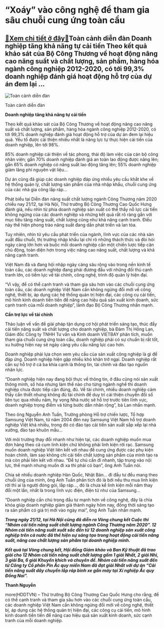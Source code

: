 “Xoáy” vào công nghệ để tham gia sâu chuỗi cung ứng toàn cầu
============================================================

[:gift:Xem chi tiết ở đây:gift:](https://hddtvn.com/xoay-vao-cong-nghe-de-tham-gia-sau-chuoi-cung-ung-toan-cau/)Toàn cảnh diễn đàn Doanh nghiệp tăng khả năng tự cải tiến Theo kết quả khảo sát của Bộ Công Thương về hoạt động nâng cao năng suất và chất lượng, sản phẩm, hàng hóa ngành công nghiệp 2012-2020, có tới 99,3% doanh nghiệp đánh giá hoạt động hỗ trợ của dự án đem lại …
-------------------------------------------------------------------------------------------------------------------------------------------------------------------------------------------------------------------------------------------------------------------------





![Toàn cảnh diễn đàn](https://hddtvn.com/wp-content/uploads/2021/01/1012_toan_cYnh_diYn_Yan_21.12.2020.jpg "Toàn cảnh diễn đàn")


Toàn cảnh diễn đàn



**Doanh nghiệp tăng khả năng tự cải tiến**


Theo kết quả khảo sát của Bộ Công Thương về hoạt động nâng cao năng suất và chất lượng, sản phẩm, hàng hóa ngành công nghiệp 2012-2020, có tới 99,3% doanh nghiệp đánh giá hoạt động hỗ trợ của dự án đem lại hiệu quả. Yếu tố được cải thiện nhiều nhất là năng lực tự thực hiện cải tiến của doanh nghiệp, lên tới 98%.


85% doanh nghiệp cải thiện về tác phong, thái độ làm việc của cán bộ công nhân viên; gần 70% doanh nghiệp đánh giá an toàn lao động được nâng lên; gần 65% doanh nghiệp có năng suất lao động tăng lên; 55% doanh nghiệp giảm lãng phí nguyên vật liệu…


Dự án cũng đã giúp các doanh nghiệp đáp ứng nhiều yêu cầu khắt khe về hệ thống quản lý, chất lượng sản phẩm của nhà nhập khẩu, chuỗi cung ứng của các nhà gia công lắp ráp…


Phát biểu tại Diễn đàn năng suất chất lượng ngành Công Thương năm 2020 chiều nay 21/12, tại Hà Nội, Thứ trưởng Bộ Công Thương Cao Quốc Hưng đánh giá, nếu nhìn từ phía doanh nghiệp sản xuất có thể thấy nỗ lực cải tiến không ngừng của các doanh nghiệp và những kết quả rất rõ ràng gắn với mục tiêu tăng năng suất, chất lượng cũng như khả năng cạnh tranh. Điều này thể hiện phong trào năng suất đang dần phát triển và lan tỏa.


Tuy nhiên, nhìn từ yêu cầu phát triển của ngành, lĩnh vực của các nhà sản xuất đầu chuỗi, thị trường nhập khẩu lại chỉ rõ những thách thức và đòi hỏi ngày càng lớn hơn và buộc mỗi doanh nghiệp cần một chiến lược tiếp cận chủ động, toàn diện hơn trong việc nâng cao năng suất, chất lượng và khả năng cạnh tranh.


Việt Nam đã và đang hội nhập ngày càng sâu rộng vào trong nền kinh tế toàn cầu, các doanh nghiệp đang phải đương đầu với những đối thủ cạnh tranh lớn, có tiềm lực về tài chính, công nghệ, trình độ quản lý hiện đại.


“Vì vậy, để có thể cạnh tranh và tham gia sâu hơn vào các chuỗi cung ứng toàn cầu, các doanh nghiệp Việt Nam cần không ngừng đổi mới về công nghệ, thiết bị, áp dụng các hệ thống quản trị hiện đại, các công cụ cải tiến, mô hình kinh doanh tiến tiến để nâng cao hiệu quả sản xuất kinh doanh, sức cạnh tranh của mỗi doanh nghiệp”, lãnh đạo Bộ Công Thương nhấn mạnh.


**Cần trợ lực về tài chính**


Thảo luận về vấn đề giải pháp tận dụng cơ hội phát triển sáng tạo, thúc đẩy cải tiến năng suất và chất lượng cho doanh nghiệp, bà Đàm Thị Hồng Lan, Giám đốc Công ty TNHH Tư vấn và Kinh doanh VIETBAY phân tích, muốn tham gia chuỗi cung ứng toàn cầu, doanh nghiệp phải có sự chuẩn bị rất tốt, xu hướng hiện nay sẽ ngày càng yêu cầu năng lực cao hơn.


Doanh nghiệp phải lựa chọn xem yêu cầu của sản xuất công nghiệp là gì để đáp ứng. Doanh nghiệp hiện gặp nhiều khó khăn trở ngại. Doanh nghiệp rất cần sự hỗ trợ ở cả ba khía cạnh là thông tin, tài chính và đào tạo nguồn nhân lực.


“Doanh nghiệp hiện nay đang bội thực về thông tin, ở đâu cũng nói sản xuất thông minh, số hóa nhưng làm thế nào cho từng ngành nghề thì doanh nghiệp chưa được tiếp cận đúng, đủ. Về tài chính, nhiều doanh nghiệp cảm thấy cần thiết nhưng không đủ tài chính để duy trì cải thiện chuyển đổi số liên tục qua nhiều năm, hy vọng Nhà nước sẽ hỗ trợ trước tiên lĩnh vực, doanh nghiệp trọng điểm và từng bước dần nhân rộng”, bà Lan nhấn mạnh.


Theo ông Nguyễn Anh Tuấn, Trường phòng Hỗ trợ chiến lược, Tổ hợp Samsung Việt Nam, từ năm 2004 đến nay Samsung Việt Nam hỗ trợ doanh nghiệp Việt khá nhiều, trong đó có đào tạo cải tiến sản xuất sắp xếp lại nhà xưởng, đào tạo khuôn mẫu…


Với môi trường thay đổi nhanh như hiện tại, các doanh nghiệp muốn mua đơn hàng theo cả cụm linh kiện chứ không phải linh kiện rời rạc. Samsung muốn doanh nghiệp Việt liên kết với nhau để cung ứng được các phụ kiện hoàn chỉnh, làm sao không chỉ cải tiến chất lượng sản phẩm của mình tạo ra mà còn phải liên kết với nhau. “Để tự chủ cần đi nhanh, tập trung vào nội lực, thế mạnh nhưng muốn đi xa thì phải có bạn”, ông Anh Tuấn nói.


Chia sẻ nhiều doanh nghiệp Hàn Quốc, Nhật Bản… đi đầu tư đều mang theo chuỗi ứng của mình, ông Anh Tuấn phân tích đó là bởi nếu thu mua linh kiện rời thì ai là người đóng gói, lắp ráp…, đó là chưa kể linh kiện mỗi năm thay đổi một lần, nhất là trong lĩnh vực điện, điện tử như của Samsung…


“Doanh nghiệp cần chú trọng đầu tư mạnh hơn về công nghệ, đây là chìa khóa giúp doanh nghiệp giảm giá thành ngày hôm nay, đồng thời sáng tạo ra sản phẩm có giá trị mới vào ngày mai”, ông Anh Tuấn nhấn mạnh.






***Trong ngày 21/12, tại Hà Nội cũng đã diễn ra Vòng chung kết Cuộc thi “Nhóm cải tiến năng suất chất lượng ngành Công Thương năm 2020”. 12 Nhóm cải tiến năng suất xuất sắc đến từ 12 doanh nghiệp sản xuất công nghiệp trên cả nước đã thể hiện sự sáng tạo trong hoạt động cải tiến năng suất, nâng cao chất lượng sản phẩm tại doanh nghiệp mình.***


***Kết quả tại Vòng chung kết, Hội đồng Giám khảo và Ban Kỹ thuật đã trao giải cho 12 Nhóm cải tiến năng suất chất lượng gồm 1 giải Nhất, 2 giải Nhì, 3 giải Ba, 6 giải Khuyến khích và chuyên đề. Nhóm cải tiến năng suất đến từ Công ty Cổ phần Pin Ắc quy miền Nam đã đạt giải Nhất với dự án “Cải tiến năng suất dây chuyền lắp ráp bình xe gắn máy tại Xí nghiệp Ắc quy Đồng Nai”.***







**Thanh Nguyễn**



more(HDDTVN) – Thứ trưởng Bộ Công Thương Cao Quốc Hưng cho rằng, để có thể cạnh tranh và tham gia sâu hơn vào các chuỗi cung ứng toàn cầu, các doanh nghiệp Việt Nam cần không ngừng đổi mới về công nghệ, thiết bị, áp dụng các hệ thống quản trị hiện đại, các công cụ cải tiến, mô hình kinh doanh tiến tiến để nâng cao hiệu quả sản xuất kinh doanh, sức cạnh tranh của mỗi doanh nghiệp.

